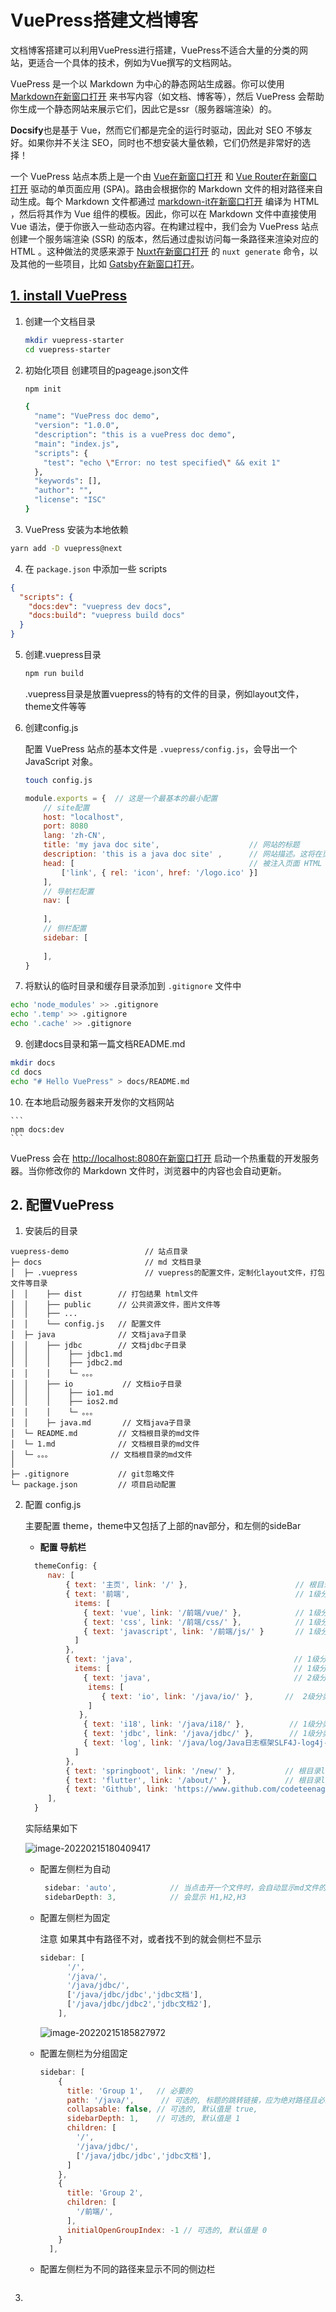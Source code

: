 # VuePress搭建文档博客

文档博客搭建可以利用VuePress进行搭建，VuePress不适合大量的分类的网站，更适合一个具体的技术，例如为Vue撰写的文档网站。

VuePress 是一个以 Markdown 为中心的静态网站生成器。你可以使用 [Markdown在新窗口打开](https://zh.wikipedia.org/wiki/Markdown) 来书写内容（如文档、博客等），然后 VuePress 会帮助你生成一个静态网站来展示它们，因此它是ssr（服务器端渲染）的。

**Docsify**也是基于 Vue，然而它们都是完全的运行时驱动，因此对 SEO 不够友好。如果你并不关注 SEO，同时也不想安装大量依赖，它们仍然是非常好的选择！ 

一个 VuePress 站点本质上是一个由 [Vue在新窗口打开](https://v3.vuejs.org/) 和 [Vue Router在新窗口打开](https://next.router.vuejs.org/) 驱动的单页面应用 (SPA)。路由会根据你的 Markdown 文件的相对路径来自动生成。每个 Markdown 文件都通过 [markdown-it在新窗口打开](https://github.com/markdown-it/markdown-it) 编译为 HTML ，然后将其作为 Vue 组件的模板。因此，你可以在 Markdown 文件中直接使用 Vue 语法，便于你嵌入一些动态内容。在构建过程中，我们会为 VuePress 站点创建一个服务端渲染 (SSR) 的版本，然后通过虚拟访问每一条路径来渲染对应的 HTML 。这种做法的灵感来源于 [Nuxt在新窗口打开](https://nuxtjs.org/) 的 `nuxt generate` 命令，以及其他的一些项目，比如 [Gatsby在新窗口打开](https://www.gatsbyjs.org/)。

## [1. install VuePress](https://v2.vuepress.vuejs.org/zh/guide/getting-started.html#%E6%89%8B%E5%8A%A8%E5%AE%89%E8%A3%85)

1. 创建一个文档目录

   ```sh
   mkdir vuepress-starter
   cd vuepress-starter
   ```

2. 初始化项目 创建项目的pageage.json文件

   ```sh
   npm init
   
   {
     "name": "VuePress doc demo",
     "version": "1.0.0",
     "description": "this is a vuePress doc demo",
     "main": "index.js",
     "scripts": {
       "test": "echo \"Error: no test specified\" && exit 1"
     },
     "keywords": [],
     "author": "",
     "license": "ISC"
   }
   ```

3.  VuePress 安装为本地依赖

   ```sh
   yarn add -D vuepress@next
   ```

4.  在 `package.json` 中添加一些 scripts

   ```json
   {
     "scripts": {
       "docs:dev": "vuepress dev docs",
       "docs:build": "vuepress build docs"
     }
   }
   ```

   

5. 创建.vuepress目录

   ```sh
   npm run build
   ```

   .vuepress目录是放置vuepress的特有的文件的目录，例如layout文件，theme文件等等

   

6. 创建config.js

   配置 VuePress 站点的基本文件是 `.vuepress/config.js`，会导出一个 JavaScript 对象。

   ```sh
   touch config.js
   ```

   ```js
   module.exports = {  // 这是一个最基本的最小配置
       // site配置
       host: "localhost", 
       port: 8080
       lang: 'zh-CN',
       title: 'my java doc site',                    // 网站的标题
       description: 'this is a java doc site' ,      // 网站描述。这将在页面 HTML 中表现为一个 <meta> 标签。
       head: [                                       // 被注入页面 HTML <head> 额外的标签。例如，要添加自定义图标 
           ['link', { rel: 'icon', href: '/logo.ico' }]
       ],
       // 导航栏配置    
       nav: [                             
           
       ],
       // 侧栏配置 
       sidebar: [
           
       ],
   }
   ```

   

   

8.  将默认的临时目录和缓存目录添加到 `.gitignore` 文件中

   ```sh
   echo 'node_modules' >> .gitignore
   echo '.temp' >> .gitignore
   echo '.cache' >> .gitignore
   ```

9.  创建docs目录和第一篇文档README.md

   ```sh
   mkdir docs
   cd docs
   echo "# Hello VuePress" > docs/README.md
   ```

10.  在本地启动服务器来开发你的文档网站

    ```
    npm docs:dev
    ```

VuePress 会在 [http://localhost:8080在新窗口打开](http://localhost:8080/) 启动一个热重载的开发服务器。当你修改你的 Markdown 文件时，浏览器中的内容也会自动更新。



## 2. 配置VuePress 

1.  安装后的目录

   ```
   vuepress-demo                 // 站点目录
   ├─ docs                       // md 文档目录
   │  ├─ .vuepress               // vuepress的配置文件，定制化layout文件，打包文件等目录
   │  │    ├── dist        // 打包结果 html文件
   │  │    ├── public      // 公共资源文件，图片文件等
   │  │    ├── ...
   │  │    └── config.js   // 配置文件 
   │  ├─ java              // 文档java子目录
   │  │    ├── jdbc        // 文档jdbc子目录
   │  │    │    ├── jdbc1.md
   │  │    │    ├── jdbc2.md
   │  │    │    └─ 。。。      
   │  │    ├── io           // 文档io子目录
   │  │    │    ├── io1.md
   │  │    │    ├── ios2.md
   │  │    │    └─ 。。。      
   │  │    ├─ java.md       // 文档java子目录
   │  └─ README.md         // 文档根目录的md文件
   │  └─ 1.md              // 文档根目录的md文件
   │  └─ 。。。             // 文档根目录的md文件
   │  
   ├─ .gitignore           // git忽略文件
   └─ package.json         // 项目启动配置 
   ```

2. 配置 config.js 

   主要配置 theme，theme中又包括了上部的nav部分，和左侧的sideBar

   

   - **配置 导航栏**

     

   ```js
     themeConfig: {
        nav: [
            { text: '主页', link: '/' },                        // 根目录link
            { text: '前端',                                     // 1级分类文字
              items: [
                { text: 'vue', link: '/前端/vue/' },            // 1级分类的 link
                { text: 'css', link: '/前端/css/' },            // 1级分类的 link
                { text: 'javascript', link: '/前端/js/' }       // 1级分类的 link
              ] 
            },
            { text: 'java',                                    // 1级分类文字
              items: [                                         // 1级分类的子元素
                { text: 'java',                                // 2级分类文字 实际上只能
                 items: [
                 	{ text: 'io', link: '/java/io/' },       //  2级分类 link
                 ] 
               },
                { text: 'i18', link: '/java/i18/' },          // 1级分类的 link
                { text: 'jdbc', link: '/java/jdbc/' },        // 1级分类的 link
                { text: 'log', link: '/java/log/Java日志框架SLF4J-log4j-logback区别' }
              ] 
            },
            { text: 'springboot', link: '/new/' },           // 根目录link
            { text: 'flutter', link: '/about/' },            // 根目录link
            { text: 'Github', link: 'https://www.github.com/codeteenager' },
        ],
     }
   ```

   实际结果如下

   ![image-20220215180409417](.\文档博客搭建.assets\image-20220215180409417.png)

   - 配置左侧栏为自动

     ```js
      sidebar: 'auto',            // 当点击开一个文件时，会自动显示md文件的目录
      sidebarDepth: 3,            // 会显示 H1,H2,H3
     ```

   - 配置左侧栏为固定

     注意 如果其中有路径不对，或者找不到的就会侧栏不显示

     ```js
     sidebar: [
           '/',
           '/java/',
           '/java/jdbc/',
           ['/java/jdbc/jdbc','jdbc文档'],
           ['/java/jdbc/jdbc2','jdbc文档2'],
         ],
     ```

     ![image-20220215185827972](.\文档博客搭建.assets\image-20220215185827972.png)

   - 配置左侧栏为分组固定

     ```js
     sidebar: [
         {
           title: 'Group 1',   // 必要的
           path: '/java/',      // 可选的, 标题的跳转链接，应为绝对路径且必须存在
           collapsable: false, // 可选的, 默认值是 true,
           sidebarDepth: 1,    // 可选的, 默认值是 1
           children: [
             '/',
             '/java/jdbc/',
             ['/java/jdbc/jdbc','jdbc文档'],
           ]
         },
         {
           title: 'Group 2',
           children: [ 
             '/前端/',
           ],
           initialOpenGroupIndex: -1 // 可选的, 默认值是 0
         }
       ],
     ```

   - 配置左侧栏为不同的路径来显示不同的侧边栏

     ```
     
     ```

     

3. 







